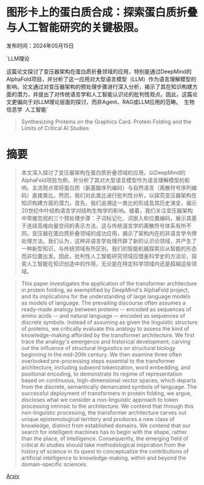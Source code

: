 # 图形卡上的蛋白质合成：探索蛋白质折叠与人工智能研究的关键极限。

发布时间：2024年05月15日

`LLM理论

这篇论文探讨了变压器架构在蛋白质折叠领域的应用，特别是通过DeepMind的AlphaFold项目，并分析了这一应用对大型语言模型（LLM）作为语言理解模型的影响。论文通过对变压器架构的预处理步骤进行深入分析，揭示了其在知识构建方面的潜力，并提出了对传统语言学和人工智能认识论的批判性观点。因此，这篇论文更偏向于对LLM理论层面的探讨，而非Agent、RAG或LLM应用的范畴。` `生物信息学` `人工智能`

> Synthesizing Proteins on the Graphics Card. Protein Folding and the Limits of Critical AI Studies

# 摘要

> 本文深入探讨了变压器架构在蛋白质折叠领域的应用，以DeepMind的AlphaFold项目为例，并分析了其对大型语言模型作为语言理解模型的影响。主流观点常将蛋白质（氨基酸序列编码）与自然语言（离散符号序列编码）直接类比。然而，我们对此类比进行批判性分析，以探究变压器架构在知识构建方面的潜力。首先，我们追溯这一类比的形成及其历史演变，揭示20世纪中叶结构语言学对结构生物学的影响。接着，我们关注变压器架构中常被忽视的三个预处理步骤：子词标记化、词嵌入和位置编码，展示其基于连续高维向量空间的表示方法，这与传统语言学的离散符号体系有所不同。变压器在蛋白质折叠领域的成功应用，揭示了架构内在的非语言学令牌处理方法。我们认为，这种非语言学处理开辟了新的认识论领域，并产生了一种新型知识，与传统领域有所区别。我们的智能机器探索应从智能的形态而非位置出发。因此，批判性人工智能研究领域应借鉴科学史的方法论，探索人工智能在知识创造中的作用，无论是在特定科学领域内还是超越这些领域。

> This paper investigates the application of the transformer architecture in protein folding, as exemplified by DeepMind's AlphaFold project, and its implications for the understanding of large language models as models of language. The prevailing discourse often assumes a ready-made analogy between proteins -- encoded as sequences of amino acids -- and natural language -- encoded as sequences of discrete symbols. Instead of assuming as given the linguistic structure of proteins, we critically evaluate this analogy to assess the kind of knowledge-making afforded by the transformer architecture. We first trace the analogy's emergence and historical development, carving out the influence of structural linguistics on structural biology beginning in the mid-20th century. We then examine three often overlooked pre-processing steps essential to the transformer architecture, including subword tokenization, word embedding, and positional encoding, to demonstrate its regime of representation based on continuous, high-dimensional vector spaces, which departs from the discrete, semantically demarcated symbols of language. The successful deployment of transformers in protein folding, we argue, discloses what we consider a non-linguistic approach to token processing intrinsic to the architecture. We contend that through this non-linguistic processing, the transformer architecture carves out unique epistemological territory and produces a new class of knowledge, distinct from established domains. We contend that our search for intelligent machines has to begin with the shape, rather than the place, of intelligence. Consequently, the emerging field of critical AI studies should take methodological inspiration from the history of science in its quest to conceptualize the contributions of artificial intelligence to knowledge-making, within and beyond the domain-specific sciences.

[Arxiv](https://arxiv.org/abs/2405.09788)